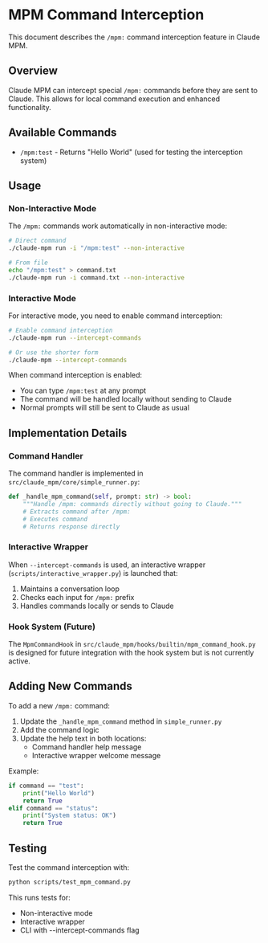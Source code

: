 # MPM Command Interception

This document describes the `/mpm:` command interception feature in Claude MPM.

## Overview

Claude MPM can intercept special `/mpm:` commands before they are sent to Claude. This allows for local command execution and enhanced functionality.

## Available Commands

- `/mpm:test` - Returns "Hello World" (used for testing the interception system)

## Usage

### Non-Interactive Mode

The `/mpm:` commands work automatically in non-interactive mode:

```bash
# Direct command
./claude-mpm run -i "/mpm:test" --non-interactive

# From file
echo "/mpm:test" > command.txt
./claude-mpm run -i command.txt --non-interactive
```

### Interactive Mode

For interactive mode, you need to enable command interception:

```bash
# Enable command interception
./claude-mpm run --intercept-commands

# Or use the shorter form
./claude-mpm --intercept-commands
```

When command interception is enabled:
- You can type `/mpm:test` at any prompt
- The command will be handled locally without sending to Claude
- Normal prompts will still be sent to Claude as usual

## Implementation Details

### Command Handler

The command handler is implemented in `src/claude_mpm/core/simple_runner.py`:

```python
def _handle_mpm_command(self, prompt: str) -> bool:
    """Handle /mpm: commands directly without going to Claude."""
    # Extracts command after /mpm:
    # Executes command
    # Returns response directly
```

### Interactive Wrapper

When `--intercept-commands` is used, an interactive wrapper (`scripts/interactive_wrapper.py`) is launched that:
1. Maintains a conversation loop
2. Checks each input for `/mpm:` prefix
3. Handles commands locally or sends to Claude

### Hook System (Future)

The `MpmCommandHook` in `src/claude_mpm/hooks/builtin/mpm_command_hook.py` is designed for future integration with the hook system but is not currently active.

## Adding New Commands

To add a new `/mpm:` command:

1. Update the `_handle_mpm_command` method in `simple_runner.py`
2. Add the command logic
3. Update the help text in both locations:
   - Command handler help message
   - Interactive wrapper welcome message

Example:
```python
if command == "test":
    print("Hello World")
    return True
elif command == "status":
    print("System status: OK")
    return True
```

## Testing

Test the command interception with:

```bash
python scripts/test_mpm_command.py
```

This runs tests for:
- Non-interactive mode
- Interactive wrapper
- CLI with --intercept-commands flag